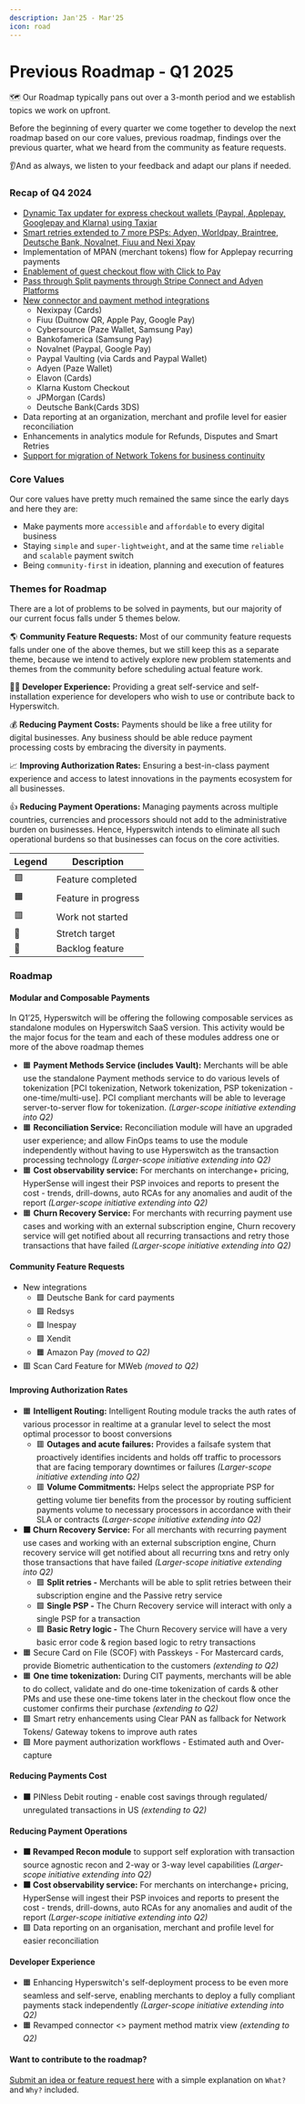 ```yaml
---
description: Jan'25 - Mar'25
icon: road
---
```


# Previous Roadmap - Q1 2025

🗺️ Our Roadmap typically pans out over a 3-month period and we establish topics we work on upfront.

Before the beginning of every quarter we come together to develop the next roadmap based on our core values, previous roadmap, findings over the previous quarter, what we heard from the community as feature requests.

👂And as always, we listen to your feedback and adapt our plans if needed.

### Recap of Q4 2024 <a href="#recap-of-q2-2024" id="recap-of-q2-2024"></a>

* [Dynamic Tax updater for express checkout wallets (Paypal, Applepay, Googlepay and Klarna) using Taxjar](https://docs.hyperswitch.io/explore-hyperswitch/e-commerce-platform-plugins/automatic-tax-calculation-for-express-checkout-wallets)
* [Smart retries extended to 7 more PSPs: Adyen, Worldpay, Braintree, Deutsche Bank, Novalnet, Fiuu and Nexi Xpay](https://docs.hyperswitch.io/explore-hyperswitch/payment-flows-and-management/smart-retries)
* Implementation of MPAN (merchant tokens) flow for Applepay recurring payments
* [Enablement of guest checkout flow with Click to Pay](https://docs.hyperswitch.io/explore-hyperswitch/merchant-controls/click-to-pay#easier-and-customizable-integration)
* [Pass through Split payments through Stripe Connect and Adyen Platforms](https://docs.hyperswitch.io/explore-hyperswitch/payment-flows-and-management/split-payments)
* [New connector and payment method integrations](https://hyperswitch.io/pm-list)
  * Nexixpay (Cards)
  * Fiuu (Duitnow QR, Apple Pay, Google Pay)
  * Cybersource (Paze Wallet, Samsung Pay)
  * Bankofamerica (Samsung Pay)
  * Novalnet (Paypal, Google Pay)
  * Paypal Vaulting (via Cards and Paypal Wallet)
  * Adyen (Paze Wallet)
  * Elavon (Cards)
  * Klarna Kustom Checkout
  * JPMorgan (Cards)
  * Deutsche Bank(Cards 3DS)
* Data reporting at an organization, merchant and profile level for easier reconciliation
* Enhancements in analytics module for Refunds, Disputes and Smart Retries
* [Support for migration of Network Tokens for business continuity](https://docs.hyperswitch.io/explore-hyperswitch/account-management/data-migration/import-data-to-hyperswitch)

### Core Values <a href="#core-values" id="core-values"></a>

Our core values have pretty much remained the same since the early days and here they are:

* Make payments more `accessible` and `affordable` to every digital business
* Staying `simple` and `super-lightweight`, and at the same time `reliable` and `scalable` payment switch
* Being `community-first` in ideation, planning and execution of features

### Themes for Roadmap <a href="#themes-for-roadmap" id="themes-for-roadmap"></a>

There are a lot of problems to be solved in payments, but our majority of our current focus falls under 5 themes below.

🌎 **Community Feature Requests:** Most of our community feature requests falls under one of the above themes, but we still keep this as a separate theme, because we intend to actively explore new problem statements and themes from the community before scheduling actual feature work.

👨‍💻 **Developer Experience:** Providing a great self-service and self-installation experience for developers who wish to use or contribute back to Hyperswitch.

💰 **Reducing Payment Costs:** Payments should be like a free utility for digital businesses. Any business should be able reduce payment processing costs by embracing the diversity in payments.

📈 **Improving Authorization Rates:** Ensuring a best-in-class payment experience and access to latest innovations in the payments ecosystem for all businesses.

👍 **Reducing Payment Operations:** Managing payments across multiple countries, currencies and processors should not add to the administrative burden on businesses. Hence, Hyperswitch intends to eliminate all such operational burdens so that businesses can focus on the core activities.

| **Legend** | **Description**     |
| ---------- | ------------------- |
| 🟩         | Feature completed   |
| 🟧         | Feature in progress |
| 🟥         | Work not started    |
| 💪         | Stretch target      |
| 🚛         | Backlog feature     |

### Roadmap <a href="#roadmap" id="roadmap"></a>

#### Modular and Composable Payments <a href="#modular-and-composable-payments" id="modular-and-composable-payments"></a>

In Q1’25, Hyperswitch will be offering the following composable services as standalone modules on Hyperswitch SaaS version. This activity would be the major focus for the team and each of these modules address one or more of the above roadmap themes

* 🟧 **Payment Methods Service (includes Vault):** Merchants will be able use the standalone Payment methods service to do various levels of tokenization \[PCI tokenization, Network tokenization, PSP tokenization - one-time/multi-use]. PCI compliant merchants will be able to leverage server-to-server flow for tokenization. _(Larger-scope initiative extending into Q2)_
* 🟧 **Reconciliation Service:** Reconciliation module will have an upgraded user experience; and allow FinOps teams to use the module independently without having to use Hyperswitch as the transaction processing technology _(Larger-scope initiative extending into Q2)_
* 🟧 **Cost observability service:** For merchants on interchange+ pricing, HyperSense will ingest their PSP invoices and reports to present the cost - trends, drill-downs, auto RCAs for any anomalies and audit of the report _(Larger-scope initiative extending into Q2)_
* 🟧 **Churn Recovery Service:** For merchants with recurring payment use cases and working with an external subscription engine, Churn recovery service will get notified about all recurring transactions and retry those transactions that have failed _(Larger-scope initiative extending into Q2)_

#### Community Feature Requests <a href="#community-feature-requests" id="community-feature-requests"></a>

* New integrations
  * 🟩  Deutsche Bank for card payments
  * 🟩 Redsys
  * 🟩 Inespay
  * 🟩 Xendit
  * 🟧 Amazon Pay _(moved to Q2)_
* 🟥 Scan Card Feature for MWeb _(moved to Q2)_

#### Improving Authorization Rates <a href="#improving-authorization-rates" id="improving-authorization-rates"></a>

* 🟧 **Intelligent Routing:** Intelligent Routing module tracks the auth rates of various processor in realtime at a granular level to select the most optimal processor to boost conversions&#x20;
  * 🟥 **Outages and acute failures:** Provides a failsafe system that proactively identifies incidents and holds off traffic to processors that are facing temporary downtimes or failures _(Larger-scope initiative extending into Q2)_
  * 🟥 **Volume Commitments:** Helps select the appropriate PSP for getting volume tier benefits from the processor by routing sufficient payments volume to necessary processors in accordance with their SLA or contracts _(Larger-scope initiative extending into Q2)_
* **🟧 Churn Recovery Service:** For all merchants with recurring payment use cases and working with an external subscription engine, Churn recovery service will get notified about all recurring txns and retry only those transactions that have failed _(Larger-scope initiative extending into Q2)_
  * 🟩 **Split retries -** Merchants will be able to split retries between their subscription engine and the Passive retry service
  * 🟩 **Single PSP -** The Churn Recovery service will interact with only a single PSP for a transaction
  * 🟩 **Basic Retry logic -** The Churn Recovery service will have a very basic error code & region based logic to retry transactions
* 🟧 Secure Card on File (SCOF) with Passkeys - For Mastercard cards, provide Biometric authentication to the customers _(extending to Q2)_
* 🟧 **One time tokenization:** During CIT payments, merchants will be able to do collect, validate and do one-time tokenization of cards & other PMs and use these one-time tokens later in the checkout flow once the customer confirms their purchase _(extending to Q2)_
* 🟩 Smart retry enhancements using Clear PAN as fallback for Network Tokens/ Gateway tokens to improve auth rates
* 🟩 More payment authorization workflows - Estimated auth and Over-capture

#### Reducing Payments Cost <a href="#reducing-payments-cost" id="reducing-payments-cost"></a>

* **🟧** PINless Debit routing - enable cost savings through regulated/ unregulated transactions in US _(extending to Q2)_

#### Reducing Payment Operations <a href="#reducing-payment-operations" id="reducing-payment-operations"></a>

* **🟧 Revamped Recon module** to support self exploration with transaction source agnostic recon and 2-way or 3-way level capabilities _(Larger-scope initiative extending into Q2)_
* **🟧 Cost observability service:** For merchants on interchange+ pricing, HyperSense will ingest their PSP invoices and reports to present the cost - trends, drill-downs, auto RCAs for any anomalies and audit of the report _(Larger-scope initiative extending into Q2)_
* 🟩 Data reporting on an organisation, merchant and profile level for easier reconciliation

#### Developer Experience <a href="#developer-experience" id="developer-experience"></a>

* 🟧 Enhancing Hyperswitch's self-deployment process to be even more seamless and self-serve, enabling merchants to deploy a fully compliant payments stack independently _(Larger-scope initiative extending into Q2)_
* 🟧 Revamped connector <> payment method matrix view _(extending to Q2)_

#### **Want to contribute to the roadmap?** <a href="#want-to-contribute-to-the-roadmap" id="want-to-contribute-to-the-roadmap"></a>

[Submit an idea or feature request here](https://github.com/juspay/hyperswitch/discussions/categories/ideas-feature-requests) with a simple explanation on `What?` and `Why?` included.
